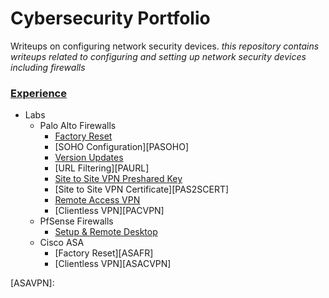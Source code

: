 # Cybersecurity Portfolio
Writeups on configuring network security devices.
*this repository contains writeups related to configuring and setting up network security devices including firewalls*

### <ins>Experience</ins>
- Labs
  - Palo Alto Firewalls
    - [Factory Reset][PAFR]
    - [SOHO Configuration][PASOHO]
    - [Version Updates][PAVU]
    - [URL Filtering][PAURL]
    - [Site to Site VPN Preshared Key][PAS2SKEY]
    - [Site to Site VPN Certificate][PAS2SCERT]
    - [Remote Access VPN][PARAVPN]
    - [Clientless VPN][PACVPN]
  - PfSense Firewalls
    - [Setup & Remote Desktop][PFSET]
  - Cisco ASA
    - [Factory Reset][ASAFR]
    - [Clientless VPN][ASACVPN]

[PAFR]:
[PASOHO]:
[PAVU]:
[PAURL]:
[PAS2SKEY]:
[PAS2SCERT]:
[PARAVPN]:
[PACVPN]:
[PFSET]:
[ASAFR]:
[ASAVPN]:
